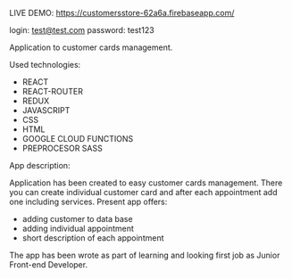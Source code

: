 LIVE DEMO: https://customersstore-62a6a.firebaseapp.com/

login: test@test.com
password: test123

Application to customer cards management.

Used technologies:

* REACT
* REACT-ROUTER
* REDUX
* JAVASCRIPT
* CSS
* HTML
* GOOGLE CLOUD FUNCTIONS
* PREPROCESOR SASS

App description:

Application has been created to easy customer cards management. There you can create individual customer card and after each appointment add one including services.
Present app offers:

- adding customer to data base
- adding individual appointment
- short description of each appointment

The app has been wrote as part of learning and looking first job as Junior Front-end Developer. 